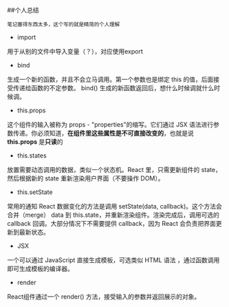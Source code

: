 ##个人总结

	笔记塞得东西太多，这个写的就是精简的个人理解

- import

用于从别的文件中导入变量（？），对应使用export

- bind

生成一个新的函数，并且不会立马调用。第一个参数也是绑定 this 的值，后面接受传递给函数的不定参数。 bind() 生成的新函数返回后，想什么时候调就什么时候调。

- this.props

这个组件的输入被称为 props - "properties"的缩写。它们通过 JSX 语法进行参数传递。你必须知道，**在组件里这些属性是不可直接改变的**，也就是说 **this.props** 是**只读**的

- this.states

放置需要动态调用的数据，类似一个状态机。React 里，只需更新组件的 state，然后根据新的 state 重新渲染用户界面（不要操作 DOM）。

- this.setState

常用的通知 React 数据变化的方法是调用 setState(data, callback)。这个方法会合并（merge） data 到 this.state，并重新渲染组件。渲染完成后，调用可选的 callback 回调。大部分情况下不需要提供 callback，因为 React 会负责把界面更新到最新状态。

- JSX

一个可以通过 JavaScript 直接生成模板，可选类似 HTML 语法 ，通过函数调用即可生成模板的编译器。

- render

React组件通过一个 render() 方法，接受输入的参数并返回展示的对象。